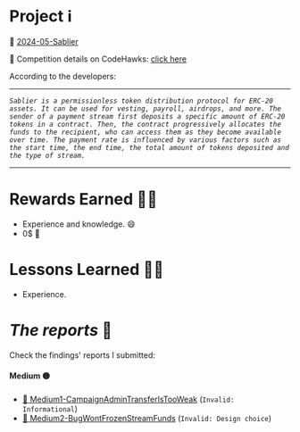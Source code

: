 # Project ℹ️

🔗 [2024-05-Sablier](https://github.com/Cyfrin/2024-05-Sablier)

🔗 Competition details on CodeHawks: [click here](https://www.codehawks.com/contests/clvb9njmy00012dqjyaavpl44)

According to the developers:

---

_`Sablier is a permissionless token distribution protocol for ERC-20 assets. It can be used for vesting, payroll, airdrops, and more. The sender of a payment stream first deposits a specific amount of ERC-20 tokens in a contract. Then, the contract progressively allocates the funds to the recipient, who can access them as they become available over time. The payment rate is influenced by various factors such as the start time, the end time, the total amount of tokens deposited and the type of stream.`_

---

# Rewards Earned 💸🧠

- Experience and knowledge. 😄
- 0$ 💸

# Lessons Learned 🧑‍💻

- Experience.

# _The reports_ 📝

Check the findings' reports I submitted:

#### Medium 🟡

- [🔗 Medium1-CampaignAdminTransferIsTooWeak](./Medium1-CampaingAdminTransferIsTooWeak.md) (`Invalid: Informational`)
- [🔗 Medium2-BugWontFrozenStreamFunds](./Medium2-BugWontFrozenStreamedFunds.md) (`Invalid: Design choice`)
